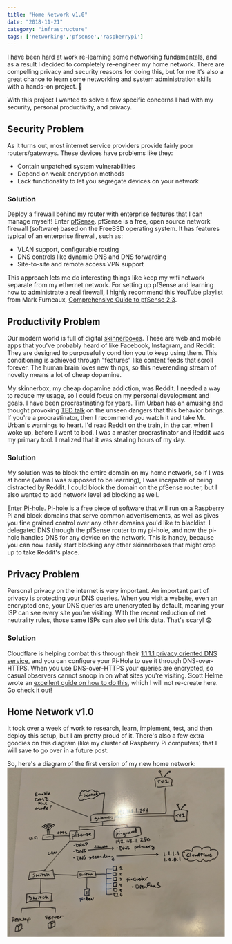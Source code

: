 ```yaml
---
title: "Home Network v1.0"
date: "2018-11-21"
category: "infrastructure"
tags: ['networking','pfsense','raspberrypi']
---
```


I have been hard at work re-learning some networking fundamentals, and as a result I decided to completely re-engineer my home network.  There are compelling privacy and security reasons for doing this, but for me it's also a great chance to learn some networking and system administration skills with a hands-on project.
:open_hands:

With this project I wanted to solve a few specific concerns I had with my security, personal productivity, and privacy.

## Security Problem
As it turns out, most internet service providers provide fairly poor routers/gateways.  These devices have problems like they:
* Contain unpatched system vulnerabilities
* Depend on weak encryption methods
* Lack functionality to let you segregate devices on your network

### Solution
Deploy a firewall behind my router with enterprise features that I can manage myself!  Enter [pfSense](https://www.pfsense.org/).  pfSense is a free, open source network firewall (software) based on the FreeBSD operating system.  It has features typical of an enterprise firewall, such as:
* VLAN support, configurable routing
* DNS controls like dynamic DNS and DNS forwarding
* Site-to-site and remote access VPN support

This approach lets me do interesting things like keep my wifi network separate from my ethernet network.  For setting up pfSense and learning how to administrate a real firewall, I highly recommend this YouTube playlist from Mark Furneaux, [Comprehensive Guide to pfSense 2.3](https://www.youtube.com/playlist?list=PLE726R7YUJTePGvo0Zga2juUBxxFTH4Bk).

## Productivity Problem
Our modern world is full of digital [skinnerboxes](https://en.wikipedia.org/wiki/Operant_conditioning_chamber).  These are web and mobile apps that you've probably heard of like Facebook, Instagram, and Reddit.  They are designed to purposefully condition you to keep using them.  This conditioning is achieved through "features" like content feeds that scroll forever.  The human brain loves new things, so this neverending stream of novelty means a lot of cheap dopamine.

My skinnerbox, my cheap dopamine addiction, was Reddit.  I needed a way to reduce my usage, so I could focus on my personal development and goals.  I have been procrastinating for years.  Tim Urban has an amusing and thought provoking [TED talk](https://www.ted.com/talks/tim_urban_inside_the_mind_of_a_master_procrastinator) on the unseen dangers that this behavior brings.  If you're a procrastinator, then I recommend you watch it and take Mr. Urban's warnings to heart.  I'd read Reddit on the train, in the car, when I woke up, before I went to bed.  I was a master procrastinator and Reddit was my primary tool.  I realized that it was stealing hours of my day.

### Solution
My solution was to block the entire domain on my home network, so if I was at home (when I was supposed to be learning), I was incapable of being distracted by Reddit.  I could block the domain on the pfSense router, but I also wanted to add network level ad blocking as well.

Enter [Pi-hole](https://pi-hole.net/).  Pi-hole is a free piece of software that will run on a Raspberry Pi and block domains that serve common advertisements, as well as gives you fine grained control over any other domains you'd like to blacklist.  I delegated DNS through the pfSense router to my pi-hole, and now the pi-hole handles DNS for any device on the network.  This is handy, because you can now easily start blocking any other skinnerboxes that might crop up to take Reddit's place.

## Privacy Problem
Personal privacy on the internet is very important.  An important part of privacy is protecting your DNS queries.  When you visit a website, even an encrypted one, your DNS queries are unencrypted by default, meaning your ISP can see every site you're visiting.  With the recent reduction of net neutrality rules, those same ISPs can also sell this data.  That's scary! :fearful:

### Solution
Cloudflare is helping combat this through their [1.1.1.1 privacy oriented DNS service](https://blog.cloudflare.com/announcing-1111/), and you can configure your Pi-Hole to use it through DNS-over-HTTPS.  When you use DNS-over-HTTPS your queries are encrypted, so casual observers cannot snoop in on what sites you're visiting.  Scott Helme wrote an [excellent guide on how to do this](https://labs.ripe.net/Members/scott_helme/securing-dns-across-all-of-my-devices), which I will not re-create here.  Go check it out!

## Home Network v1.0
It took over a week of work to research, learn, implement, test, and then deploy this setup, but I am pretty proud of it.  There's also a few extra goodies on this diagram (like my cluster of Raspberry Pi computers) that I will save to go over in a future post.

So, here's a diagram of the first version of my new home network:
![Home Network v1](home-network-11-2018.jpg "Network Diagram")
